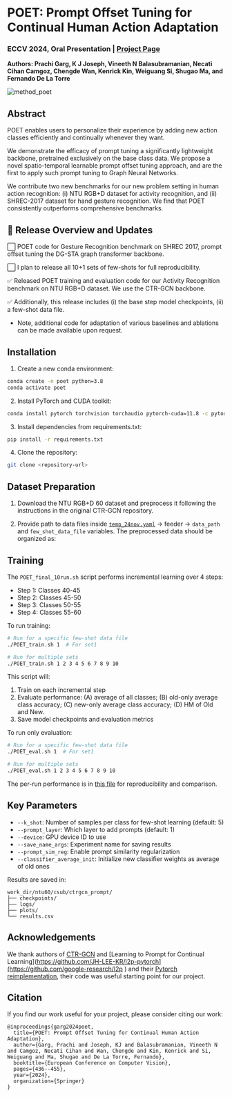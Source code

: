 # POET: Prompt Offset Tuning for Continual Human Action Adaptation

### ECCV 2024, Oral Presentation | [Project Page](https://humansensinglab.github.io/POET-continual-action-recognition/)

**Authors: Prachi Garg, K J Joseph, Vineeth N Balasubramanian, Necati Cihan Camgoz, Chengde Wan, Kenrick Kin, Weiguang Si, Shugao Ma, and Fernando De La Torre**

![method_poet](https://github.com/user-attachments/assets/41c9716f-ee8e-47c2-9cb0-08afc1231f5e)

## Abstract
POET enables users to personalize their experience by adding new action classes efficiently and continually whenever they want.

We demonstrate the efficacy of prompt tuning a significantly lightweight backbone, pretrained exclusively on the base class data. We propose a novel spatio-temporal learnable prompt offset tuning approach, and are the first to apply such prompt tuning to Graph Neural Networks.

We contribute two new benchmarks for our new problem setting in human action recognition: (i) NTU RGB+D dataset for activity recognition, and (ii) SHREC-2017 dataset for hand gesture recognition. We find that POET consistently outperforms comprehensive benchmarks.

## :rocket: **Release Overview and Updates**
:white_large_square: POET code for Gesture Recognition benchmark on SHREC 2017, prompt offset tuning the DG-STA graph transformer backbone. 

:white_large_square: I plan to release all 10+1 sets of few-shots for full reproducibility. 

:white_check_mark: Released POET training and evaluation code for our Activity Recognition benchmark on NTU RGB+D dataset. We use the CTR-GCN backbone. 

:white_check_mark: Additionally, this release includes (i) the base step model checkpoints, (ii) a few-shot data file. 

- Note, additional code for adaptation of various baselines and ablations can be made available upon request. 

## Installation

1. Create a new conda environment:
```bash
conda create -n poet python=3.8
conda activate poet
```

2. Install PyTorch and CUDA toolkit:
```bash 
conda install pytorch torchvision torchaudio pytorch-cuda=11.8 -c pytorch -c nvidia
```

3. Install dependencies from requirements.txt:
```bash
pip install -r requirements.txt
```

4. Clone the repository:
```bash
git clone <repository-url>
```

## Dataset Preparation

1. Download the NTU RGB+D 60 dataset and preprocess it following the instructions in the original CTR-GCN repository. 

2. Provide path to data files inside [`temp_24nov.yaml`](https://github.com/humansensinglab/POET-continual-action-recognition/blob/main/config/nturgbd-cross-subject/temp_24nov.yaml) -> feeder -> `data_path` and `few_shot_data_file` variables. The preprocessed data should be organized as:

## Training

The `POET_final_10run.sh` script performs incremental learning over 4 steps:
- Step 1: Classes 40-45
- Step 2: Classes 45-50
- Step 3: Classes 50-55
- Step 4: Classes 55-60

To run training:

```bash
# Run for a specific few-shot data file
./POET_train.sh 1  # For set1

# Run for multiple sets
./POET_train.sh 1 2 3 4 5 6 7 8 9 10
```

This script will:
1. Train on each incremental step
2. Evaluate performance: (A) average of all classes; (B) old-only average class accuracy; (C) new-only average class accuracy; (D) HM of Old and New. 
3. Save model checkpoints and evaluation metrics

To run only evaluation:

```bash
# Run for a specific few-shot data file
./POET_eval.sh 1  # For set1

# Run for multiple sets
./POET_eval.sh 1 2 3 4 5 6 7 8 9 10
```
The per-run performance is in [this file](https://github.com/humansensinglab/POET-continual-action-recognition/blob/main/POET_NTU_CTRGCN_activity_results.pdf) for reproducibility and comparison. 

## Key Parameters

- `--k_shot`: Number of samples per class for few-shot learning (default: 5)
- `--prompt_layer`: Which layer to add prompts (default: 1) 
- `--device`: GPU device ID to use
- `--save_name_args`: Experiment name for saving results
- `--prompt_sim_reg`: Enable prompt similarity regularization
- `--classifier_average_init`: Initialize new classifier weights as average of old ones

Results are saved in:
```
work_dir/ntu60/csub/ctrgcn_prompt/
├── checkpoints/
├── logs/
├── plots/
└── results.csv
```

## Acknowledgements 
We thank authors of [CTR-GCN](https://github.com/Uason-Chen/CTR-GCN) and [Learning to Prompt for Continual Learning](https://github.com/JH-LEE-KR/l2p-pytorch](https://github.com/google-research/l2p ) and their [Pytorch reimplementation](https://github.com/JH-LEE-KR/l2p-pytorch), their code was useful starting point for our project. 

## Citation

If you find our work useful for your project, please consider citing our work:
```
@inproceedings{garg2024poet,
  title={POET: Prompt Offset Tuning for Continual Human Action Adaptation},
  author={Garg, Prachi and Joseph, KJ and Balasubramanian, Vineeth N and Camgoz, Necati Cihan and Wan, Chengde and Kin, Kenrick and Si, Weiguang and Ma, Shugao and De La Torre, Fernando},
  booktitle={European Conference on Computer Vision},
  pages={436--455},
  year={2024},
  organization={Springer}
}
```
